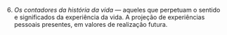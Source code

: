 ﻿6. <em>Os contadores da história da vida —</em> aqueles que perpetuam o sentido e significados da experiência da vida. A projeção de experiências pessoais presentes, em valores de realização futura.